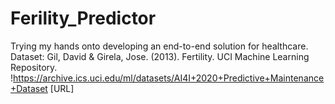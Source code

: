 # Ferility_Predictor
Trying my hands onto developing an end-to-end solution for healthcare.
Dataset: Gil, David & Girela, Jose. (2013). Fertility. UCI Machine Learning Repository. !https://archive.ics.uci.edu/ml/datasets/AI4I+2020+Predictive+Maintenance+Dataset [URL]
